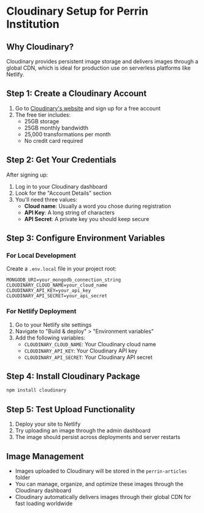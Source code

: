 # Cloudinary Setup for Perrin Institution

## Why Cloudinary?
Cloudinary provides persistent image storage and delivers images through a global CDN, which is ideal for production use on serverless platforms like Netlify.

## Step 1: Create a Cloudinary Account

1. Go to [Cloudinary's website](https://cloudinary.com/users/register/free) and sign up for a free account
2. The free tier includes:
   - 25GB storage
   - 25GB monthly bandwidth
   - 25,000 transformations per month
   - No credit card required

## Step 2: Get Your Credentials

After signing up:

1. Log in to your Cloudinary dashboard
2. Look for the "Account Details" section
3. You'll need three values:
   - **Cloud name**: Usually a word you chose during registration
   - **API Key**: A long string of characters
   - **API Secret**: A private key you should keep secure

## Step 3: Configure Environment Variables

### For Local Development

Create a `.env.local` file in your project root:

```
MONGODB_URI=your_mongodb_connection_string
CLOUDINARY_CLOUD_NAME=your_cloud_name
CLOUDINARY_API_KEY=your_api_key
CLOUDINARY_API_SECRET=your_api_secret
```

### For Netlify Deployment

1. Go to your Netlify site settings
2. Navigate to "Build & deploy" > "Environment variables"
3. Add the following variables:
   - `CLOUDINARY_CLOUD_NAME`: Your Cloudinary cloud name
   - `CLOUDINARY_API_KEY`: Your Cloudinary API key
   - `CLOUDINARY_API_SECRET`: Your Cloudinary API secret

## Step 4: Install Cloudinary Package

```bash
npm install cloudinary
```

## Step 5: Test Upload Functionality

1. Deploy your site to Netlify
2. Try uploading an image through the admin dashboard
3. The image should persist across deployments and server restarts

## Image Management

- Images uploaded to Cloudinary will be stored in the `perrin-articles` folder
- You can manage, organize, and optimize these images through the Cloudinary dashboard
- Cloudinary automatically delivers images through their global CDN for fast loading worldwide 